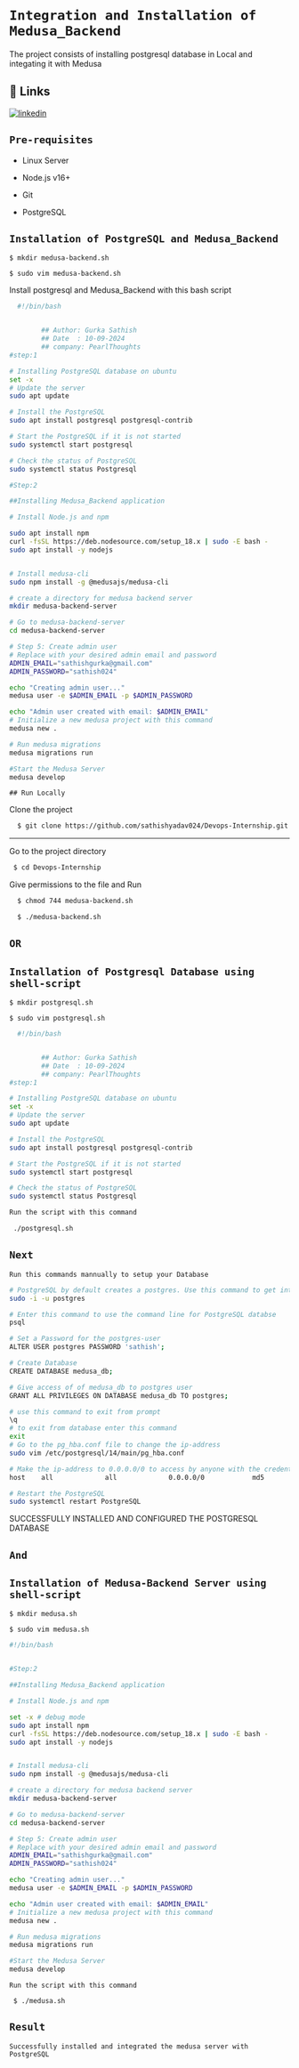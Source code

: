 # `Integration and Installation of Medusa_Backend`

The project consists of installing postgresql database in Local and integating it with Medusa


## 🔗 Links

[![linkedin](https://img.shields.io/badge/linkedin-0A66C2?style=for-the-badge&logo=linkedin&logoColor=white)](https://www.linkedin.com/in/sathish-gurka/)

## `Pre-requisites`
- Linux Server

- Node.js v16+

- Git

- PostgreSQL

## `Installation of PostgreSQL and Medusa_Backend`

```
$ mkdir medusa-backend.sh
```
```
$ sudo vim medusa-backend.sh
```

Install postgresql and Medusa_Backend with this bash script

```bash
  #!/bin/bash


        ## Author: Gurka Sathish
        ## Date  : 10-09-2024
        ## company: PearlThoughts
#step:1

# Installing PostgreSQL database on ubuntu
set -x
# Update the server
sudo apt update

# Install the PostgreSQL
sudo apt install postgresql postgresql-contrib

# Start the PostgreSQL if it is not started
sudo systemctl start postgresql

# Check the status of PostgreSQL
sudo systemctl status Postgresql

#Step:2

##Installing Medusa_Backend application

# Install Node.js and npm

sudo apt install npm
curl -fsSL https://deb.nodesource.com/setup_18.x | sudo -E bash -
sudo apt install -y nodejs


# Install medusa-cli
sudo npm install -g @medusajs/medusa-cli

# create a directory for medusa backend server
mkdir medusa-backend-server

# Go to medusa-backend-server
cd medusa-backend-server

# Step 5: Create admin user
# Replace with your desired admin email and password
ADMIN_EMAIL="sathishgurka@gmail.com"
ADMIN_PASSWORD="sathish024"

echo "Creating admin user..."
medusa user -e $ADMIN_EMAIL -p $ADMIN_PASSWORD

echo "Admin user created with email: $ADMIN_EMAIL"
# Initialize a new medusa project with this command
medusa new .

# Run medusa migrations
medusa migrations run

#Start the Medusa Server
medusa develop
```
    ## Run Locally

Clone the project

```bash
  $ git clone https://github.com/sathishyadav024/Devops-Internship.git
```

----
Go to the project directory

```bash
 $ cd Devops-Internship
```

Give permissions to the file and Run

```bash
  $ chmod 744 medusa-backend.sh

  $ ./medusa-backend.sh
```


## `OR`
## `Installation of Postgresql Database using shell-script`

```
$ mkdir postgresql.sh
```
```
$ sudo vim postgresql.sh
```

```bash
  #!/bin/bash


        ## Author: Gurka Sathish
        ## Date  : 10-09-2024
        ## company: PearlThoughts
#step:1

# Installing PostgreSQL database on ubuntu
set -x
# Update the server
sudo apt update

# Install the PostgreSQL
sudo apt install postgresql postgresql-contrib

# Start the PostgreSQL if it is not started
sudo systemctl start postgresql

# Check the status of PostgreSQL
sudo systemctl status Postgresql
```

```bash
Run the script with this command

 ./postgresql.sh
```
## `Next`

`Run this commands mannually to setup your Database`

```bash
# PostgreSQL by default creates a postgres. Use this command to get into the user(postgres)
sudo -i -u postgres

# Enter this command to use the command line for PostgreSQL databse
psql 

# Set a Password for the postgres-user
ALTER USER postgres PASSWORD 'sathish';

# Create Database
CREATE DATABASE medusa_db;

# Give access of of medusa_db to postgres user
GRANT ALL PRIVILEGES ON DATABASE medusa_db TO postgres;

# use this command to exit from prompt
\q
# to exit from database enter this command
exit
# Go to the pg_hba.conf file to change the ip-address
sudo vim /etc/postgresql/14/main/pg_hba.conf

# Make the ip-address to 0.0.0.0/0 to access by anyone with the credentials
host    all             all             0.0.0.0/0            md5

# Restart the PostgreSQL
sudo systemctl restart PostgreSQL
```
SUCCESSFULLY INSTALLED AND CONFIGURED THE POSTGRESQL DATABASE

## `And`

## `Installation of Medusa-Backend Server using shell-script`

```
$ mkdir medusa.sh
```
```
$ sudo vim medusa.sh
```

```bash
#!/bin/bash


#Step:2

##Installing Medusa_Backend application

# Install Node.js and npm

set -x # debug mode
sudo apt install npm
curl -fsSL https://deb.nodesource.com/setup_18.x | sudo -E bash -
sudo apt install -y nodejs


# Install medusa-cli
sudo npm install -g @medusajs/medusa-cli

# create a directory for medusa backend server
mkdir medusa-backend-server

# Go to medusa-backend-server
cd medusa-backend-server

# Step 5: Create admin user
# Replace with your desired admin email and password
ADMIN_EMAIL="sathishgurka@gmail.com"
ADMIN_PASSWORD="sathish024"

echo "Creating admin user..."
medusa user -e $ADMIN_EMAIL -p $ADMIN_PASSWORD

echo "Admin user created with email: $ADMIN_EMAIL"
# Initialize a new medusa project with this command
medusa new .

# Run medusa migrations
medusa migrations run

#Start the Medusa Server
medusa develop
```

```
Run the script with this command
```
```
 $ ./medusa.sh
```
## `Result`

`Successfully installed and integrated the medusa server with PostgreSQL`

